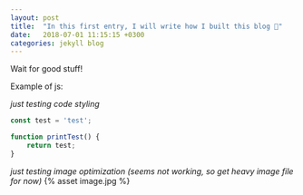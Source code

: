 ```yaml
---
layout: post
title:  "In this first entry, I will write how I built this blog 🎉"
date:   2018-07-01 11:15:15 +0300
categories: jekyll blog
---
```



Wait for good stuff!

Example of js:

*just testing code styling*

```js
const test = 'test';

function printTest() {
    return test;
}
```

*just testing image optimization (seems not working, so get heavy image file for now)*
{% asset image.jpg %}
